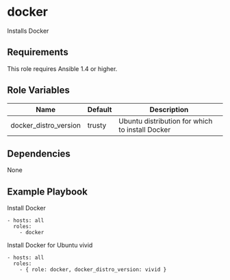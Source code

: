 docker
======

Installs Docker

Requirements
------------

This role requires Ansible 1.4 or higher.

Role Variables
--------------

| Name                  | Default | Description                                     |
|-----------------------|---------|-------------------------------------------------|
| docker_distro_version | trusty  | Ubuntu distribution for which to install Docker |

Dependencies
------------

None

Example Playbook
----------------

Install Docker
```
- hosts: all
  roles:
    - docker
```

Install Docker for Ubuntu vivid
```
- hosts: all
  roles:
    - { role: docker, docker_distro_version: vivid }
```
